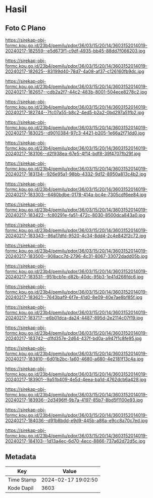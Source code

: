 # Hasil

## Foto C Plano

https://sirekap-obj-formc.kpu.go.id/23b4/pemilu/pdpr/36/03/15/20/14/3603152014019-20240217-182559--e5d673f1-c9df-4935-bb45-88dd7f066203.jpg

https://sirekap-obj-formc.kpu.go.id/23b4/pemilu/pdpr/36/03/15/20/14/3603152014019-20240217-182625--83199d40-78d7-4a08-af37-c126160fb9dc.jpg

https://sirekap-obj-formc.kpu.go.id/23b4/pemilu/pdpr/36/03/15/20/14/3603152014019-20240217-182657--cdb2a2f7-44c2-483b-8001-504ece8278c2.jpg

https://sirekap-obj-formc.kpu.go.id/23b4/pemilu/pdpr/36/03/15/20/14/3603152014019-20240217-182744--7fc07a55-b8c2-4ed5-b2a2-0bd297a51fb2.jpg

https://sirekap-obj-formc.kpu.go.id/23b4/pemilu/pdpr/36/03/15/20/14/3603152014019-20240217-183025--d9010384-97c3-4421-b205-1e66a2f71dd0.jpg

https://sirekap-obj-formc.kpu.go.id/23b4/pemilu/pdpr/36/03/15/20/14/3603152014019-20240217-183106--d2f938ea-67e5-4f14-bdf8-39f4707fb29f.jpg

https://sirekap-obj-formc.kpu.go.id/23b4/pemilu/pdpr/36/03/15/20/14/3603152014019-20240217-183134--926e95a1-98bb-4332-9d12-8950a813c4b2.jpg

https://sirekap-obj-formc.kpu.go.id/23b4/pemilu/pdpr/36/03/15/20/14/3603152014019-20240217-183303--6460bdbe-0178-414a-bc4e-7305cdf6ee84.jpg

https://sirekap-obj-formc.kpu.go.id/23b4/pemilu/pdpr/36/03/15/20/14/3603152014019-20240217-183422--fc80291e-fa51-472c-8030-8500dca843a0.jpg

https://sirekap-obj-formc.kpu.go.id/23b4/pemilu/pdpr/36/03/15/20/14/3603152014019-20240217-183343--86a17dfd-9520-4c34-8dd4-2c4e842f2c72.jpg

https://sirekap-obj-formc.kpu.go.id/23b4/pemilu/pdpr/36/03/15/20/14/3603152014019-20240217-183500--908acc7d-2796-4c31-8067-33072dadd05b.jpg

https://sirekap-obj-formc.kpu.go.id/23b4/pemilu/pdpr/36/03/15/20/14/3603152014019-20240217-183531--951bcb1e-d82b-40dc-95b3-1e41d266fdc6.jpg

https://sirekap-obj-formc.kpu.go.id/23b4/pemilu/pdpr/36/03/15/20/14/3603152014019-20240217-183621--7643baf9-6f7e-41d0-8e09-40e7ae8bf85f.jpg

https://sirekap-obj-formc.kpu.go.id/23b4/pemilu/pdpr/36/03/15/20/14/3603152014019-20240217-183717--e6b01dca-da24-4487-895d-2e2114c07f19.jpg

https://sirekap-obj-formc.kpu.go.id/23b4/pemilu/pdpr/36/03/15/20/14/3603152014019-20240217-183742--d1fd357e-2d64-437f-bd0a-a947f1c8fe95.jpg

https://sirekap-obj-formc.kpu.go.id/23b4/pemilu/pdpr/36/03/15/20/14/3603152014019-20240217-183810--6d01b2bc-1a60-4680-a680-4e2181f13c4a.jpg

https://sirekap-obj-formc.kpu.go.id/23b4/pemilu/pdpr/36/03/15/20/14/3603152014019-20240217-183901--9a51b409-4e5d-4eea-ba1d-4762dcb6a428.jpg

https://sirekap-obj-formc.kpu.go.id/23b4/pemilu/pdpr/36/03/15/20/14/3603152014019-20240217-183936--2d3496ff-9b7a-4197-85b7-8bd5f1100e93.jpg

https://sirekap-obj-formc.kpu.go.id/23b4/pemilu/pdpr/36/03/15/20/14/3603152014019-20240217-184036--d91b8bdd-e9d9-445b-a86a-e9cc8a70c7ed.jpg

https://sirekap-obj-formc.kpu.go.id/23b4/pemilu/pdpr/36/03/15/20/14/3603152014019-20240217-184103--1d13a4ec-6d70-4ecc-8866-737a62d72d5c.jpg


## Metadata

| Key        | Value               |
| ---------- | ------------------- |
| Time Stamp | 2024-02-17 19:02:50 |
| Kode Dapil | 3603                |




